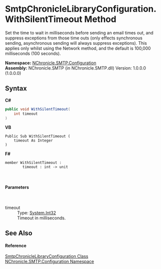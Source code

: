# SmtpChronicleLibraryConfiguration.WithSilentTimeout Method 
 

Set the time to wait in milliseconds before sending an email times out, and suppress exceptions from those time outs (only effects synchronous sending, asynchronous sending will always suppress exceptions). This applies only whilst using the Network method, and the default is 100,000 milliseconds (100 seconds).

**Namespace:**&nbsp;<a href="N_NChronicle_SMTP_Configuration.md">NChronicle.SMTP.Configuration</a><br />**Assembly:**&nbsp;NChronicle.SMTP (in NChronicle.SMTP.dll) Version: 1.0.0.0 (1.0.0.0)

## Syntax

**C#**<br />
``` C#
public void WithSilentTimeout(
	int timeout
)
```

**VB**<br />
``` VB
Public Sub WithSilentTimeout ( 
	timeout As Integer
)
```

**F#**<br />
``` F#
member WithSilentTimeout : 
        timeout : int -> unit 

```

<br />

#### Parameters
&nbsp;<dl><dt>timeout</dt><dd>Type: <a href="http://msdn2.microsoft.com/en-us/library/td2s409d" target="_blank">System.Int32</a><br />Timeout in milliseconds.</dd></dl>

## See Also


#### Reference
<a href="T_NChronicle_SMTP_Configuration_SmtpChronicleLibraryConfiguration.md">SmtpChronicleLibraryConfiguration Class</a><br /><a href="N_NChronicle_SMTP_Configuration.md">NChronicle.SMTP.Configuration Namespace</a><br />
